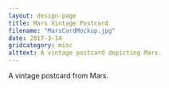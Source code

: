 ```yaml
---
layout: design-page
title: Mars Vintage Postcard
filename: "MarsCardMockup.jpg"
date: 2017-3-14
gridcategory: misc
alttext: A vintage postcard depicting Mars.
---
```

A vintage postcard from Mars.